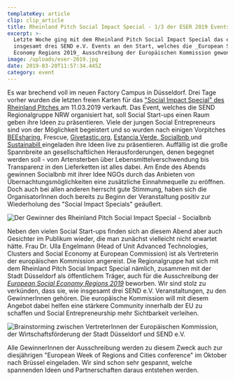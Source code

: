 ```yaml
---
templateKey: article
clip: clip_article
title: Rheinland Pitch Social Impact Special - 1/3 der ESER 2019 Events des SEND e.V.
excerpt: >-
  Letzte Woche ging mit dem Rheinland Pitch Social Impact Special das erste von
  insgesamt drei SEND e.V. Events an den Start, welches die _European Social
  Economy Regions 2019_ Ausschreibung der Europäischen Kommission gewonnen hat.
image: /uploads/eser-2019.jpg
date: 2019-03-20T11:57:34.445Z
category: event
---
```

Es war brechend voll im neuen Factory Campus in Düsseldorf. Drei Tage vorher wurden die letzten freien Karten für das ["Social Impact Special" des Rheinland Pitches ](https://www.facebook.com/events/300817847234301/) am 11.03.2019 verkauft. Das Event, welches die SEND Regionalgruppe NRW organisiert hat, soll Social Start-ups einen Raum geben ihre Ideen zu präsentieren.  Viele der jungen Social Entrepreneurs sind von der Möglichkeit begeistert und so wurden nach einigen Vorpitches [BEEsharing](https://www.beesharing.eu/de/), Frescue, [Givetastic.org](http://www.givetastic.org/), [Estancia Verde, ](https://www.estancia-verde.de/) [Socialbnb ](https://socialbnb.net/)und [Sustainabill ](https://sustainabill.de/)eingeladen ihre Ideen live zu präsentieren. Auffällig ist die große Spannbreite an gesellschaftlichen Herausforderungen, denen begegnet werden soll - vom Artensterben über Lebensmittelverschwendung bis Transparenz in den Lieferketten ist alles dabei.  Am Ende des Abends gewinnen Socialbnb mit ihrer Idee NGOs durch das Anbieten von Übernachtungsmöglichkeiten eine zusätzliche Einnahmequelle zu eröffnen. Doch auch bei allen anderen herrscht gute Stimmung, haben sich die OrganisatorInnen doch bereits zu Beginn der Veranstaltung positiv zur Wiederholung des "Social Impact Specials" geäußert. 

![Der Gewinner des Rheinland Pitch Social Impact Special - Socialbnb](/uploads/rj375_rheinlandpitch_social_impact_special_221.jpg)

Neben den vielen Social Start-ups finden sich an diesem Abend aber auch Gesichter im Publikum wieder, die man zunächst vielleicht nicht erwartet hätte. Frau Dr. Ulla Engelmann (Head of Unit Advanced Technologies, Clusters and Social Economy at European Commission) ist als Vertreterin der europäischen Kommission angereist.  Die Regionalgruppe hat sich mit dem Rheinland Pitch Social Impact Special nämlich, zusammen mit der Stadt Düsseldorf als öffentlichem Träger, auch für die Ausschreibung der _[European Social Economy Regions 2019](https://ec.europa.eu/growth/content/european-social-economy-regions-2019_en)_ beworben. Wir sind stolz zu verkünden, dass sie, wie insgesamt drei SEND e.V. Veranstaltungen, zu den GewinnerInnen gehören. Die europäische Kommission will mit diesem Angebot dabei helfen eine stärkere Community innerhalb der EU zu schaffen und Social Entrepreneurship mehr Sichtbarkeit verleihen.

![Brainstorming zwischen VertreterInnen der Europäischen Kommission, der Wirtschaftsförderung der Stadt Düsseldorf und SEND e.V. ](/uploads/rj374_meeting_ulla_engelmann_eu_30.jpg)

Alle GewinnerInnen der Ausschreibung werden zu diesem Zweck auch zur diesjährigen "European Week of Regions and Cities conference" im Oktober nach Brüssel eingeladen. Wir sind schon sehr gespannt, welche spannenden Ideen und Partnerschaften daraus entstehen werden.
